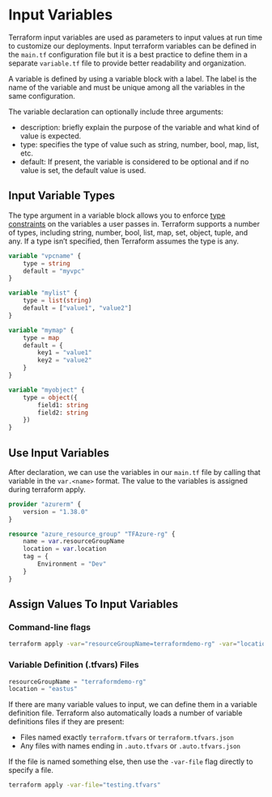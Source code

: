 # Input Variables

Terraform input variables are used as parameters to input values at run time to customize our deployments. Input terraform variables can be defined in the `main.tf` configuration file but it is a best practice to define them in a separate `variable.tf` file to provide better readability and organization.

A variable is defined by using a variable block with a label. The label is the name of the variable and must be unique among all the variables in the same configuration.

The variable declaration can optionally include three arguments:

- description: briefly explain the purpose of the variable and what kind of value is expected.
- type: specifies the type of value such as string, number, bool, map, list, etc.
- default: If present, the variable is considered to be optional and if no value is set, the default value is used.

## Input Variable Types

The type argument in a variable block allows you to enforce [type constraints](https://developer.hashicorp.com/terraform/language/expressions/type-constraints) on the variables a user passes in.
Terraform supports a number of types, including string, number, bool, list, map, set, object, tuple, and any. If a type isn’t specified, then Terraform assumes the type is any.

```terraform
variable "vpcname" {
    type = string
    default = "myvpc"
}

variable "mylist" {
    type = list(string)
    default = ["value1", "value2"]
}

variable "mymap" {
    type = map
    default = {
        key1 = "value1"
        key2 = "value2"
    }
}

variable "myobject" {
    type = object({
        field1: string
        field2: string
    })
}
```

## Use Input Variables

After declaration, we can use the variables in our `main.tf` file by calling that variable in the `var.<name>` format. The value to the variables is assigned during terraform apply.

```terraform
provider "azurerm" {
    version = "1.38.0"
}

resource "azure_resource_group" "TFAzure-rg" {
    name = var.resourceGroupName
    location = var.location
    tag = {
        Environment = "Dev"
    }
}
```

## Assign Values To Input Variables

### Command-line flags

```bash
terraform apply -var="resourceGroupName=terraformdemo-rg" -var="location=eastus"
```

### Variable Definition (.tfvars) Files

```terraform
resourceGroupName = "terraformdemo-rg"
location = "eastus"
```

If there are many variable values to input, we can define them in a variable definition file. Terraform also automatically loads a number of variable definitions files if they are present:
- Files named exactly `terraform.tfvars` or `terraform.tfvars.json`
- Any files with names ending in `.auto.tfvars` or `.auto.tfvars.json`

If the file is named something else, then use the `-var-file` flag directly to specify a file.

```bash
terraform apply -var-file="testing.tfvars"
```
